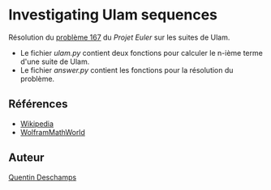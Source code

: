 # Investigating Ulam sequences

Résolution du [problème 167](https://projecteuler.net/problem=167) du *Projet Euler* sur les suites de Ulam.

- Le fichier *ulam.py* contient deux fonctions pour calculer le n-ième terme d'une suite de Ulam.
- Le fichier *answer.py* contient les fonctions pour la résolution du problème.

## Références
- [Wikipedia](https://en.wikipedia.org/wiki/Ulam_number)
- [WolframMathWorld](https://mathworld.wolfram.com/UlamSequence.html)

## Auteur
[Quentin Deschamps](mailto:quentindeschamps18@gmail.com)
